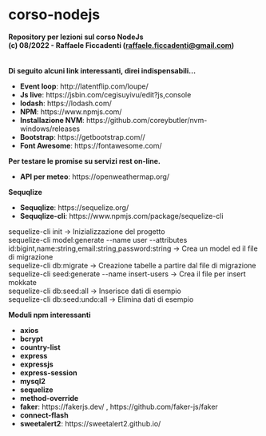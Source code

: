 # corso-nodejs
<strong>Repository per lezioni sul corso NodeJs</strong>
<br>
<strong>(c) 08/2022 - Raffaele Ficcadenti (<a href="mailto:raffaele.ficcadenti@gmail.com">raffaele.ficcadenti@gmail.com</a>) </strong>
<br><br><br>
<strong> Di seguito alcuni link interessanti, direi indispensabili...</strong>
<ul>
	<li><b>Event loop</b>: http://latentflip.com/loupe/</li>
	<li><b>Js live</b>: https://jsbin.com/cegisuyivu/edit?js,console</li>
	<li><b>lodash</b>: https://lodash.com/</li>
	<li><b>NPM</b>: https://www.npmjs.com/</li>
	<li><b>Installazione NVM</b>: https://github.com/coreybutler/nvm-windows/releases</li>
	<li><b>Bootstrap</b>: https://getbootstrap.com//</li>
	<li><b>Font Awesome</b>: https://fontawesome.com/</li>

	
</ul>

<strong> Per testare le promise su servizi rest on-line. </strong>
<ul>
	<li><b>API per meteo</b>: https://openweathermap.org/</li>
</ul>

<strong> Sequqlize </strong>
<ul>
	<li><b>Sequqlize</b>: https://sequelize.org/</li>
	<li><b>Sequqlize-cli</b>: https://www.npmjs.com/package/sequelize-cli</li>
	
</ul>

<p>
sequelize-cli init        -> Inizializzazione del progetto
<br>
sequelize-cli model:generate --name user --attributes id:bigint,name:string,email:string,password:string -> Crea un model ed il file di migrazione
<br>
sequelize-cli db:migrate  -> Creazione tabelle a partire dal file di migrazione
<br>
sequelize-cli seed:generate --name insert-users -> Crea il file per insert mokkate
<br>
sequelize-cli db:seed:all -> Inserisce dati di esempio
<br>
sequelize-cli db:seed:undo:all -> Elimina dati di esempio
<br>
</p>

<strong> Moduli npm interessanti </strong>
<ul>
	<li><b>axios</b></li>
	<li><b>bcrypt</b></li>
	<li><b>country-list</b></li>
	<li><b>express</b></li>
	<li><b>expressjs</b></li>
	<li><b>express-session</b></li>
	<li><b>mysql2</b></li>
	<li><b>sequelize</b></li>
	<li><b>method-override</b></li>
	<li><b>faker</b>: https://fakerjs.dev/ , https://github.com/faker-js/faker</li>
	<li><b>connect-flash</b></li>
	<li><b>sweetalert2</b>: https://sweetalert2.github.io/</li>

	
	
</ul>

